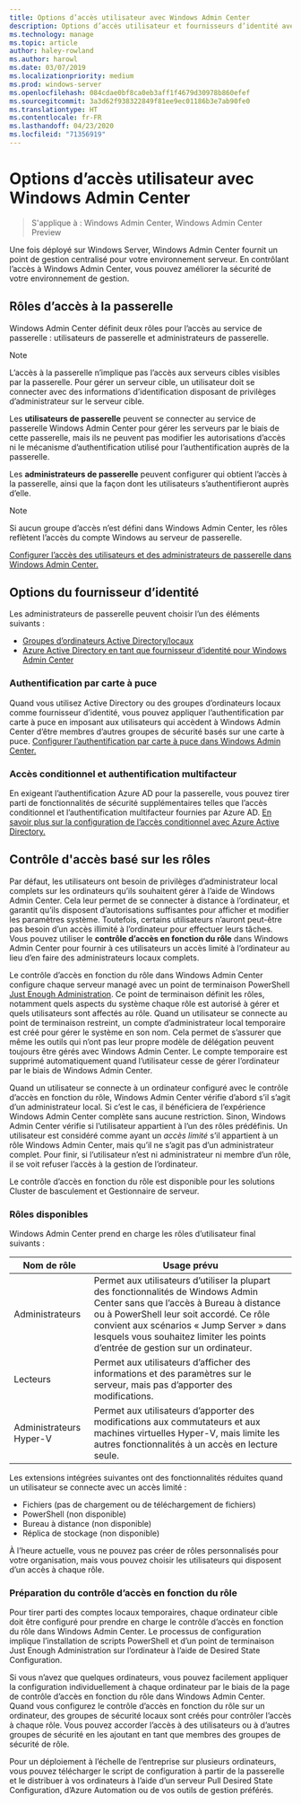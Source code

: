 ```yaml
---
title: Options d’accès utilisateur avec Windows Admin Center
description: Options d’accès utilisateur et fournisseurs d’identité avec Windows Admin Center (projet Honolulu)
ms.technology: manage
ms.topic: article
author: haley-rowland
ms.author: harowl
ms.date: 03/07/2019
ms.localizationpriority: medium
ms.prod: windows-server
ms.openlocfilehash: 084cdae0bf8ca0eb3aff1f4679d30978b860efef
ms.sourcegitcommit: 3a3d62f938322849f81ee9ec01186b3e7ab90fe0
ms.translationtype: HT
ms.contentlocale: fr-FR
ms.lasthandoff: 04/23/2020
ms.locfileid: "71356919"
---
```

# <a name="user-access-options-with-windows-admin-center"></a>Options d’accès utilisateur avec Windows Admin Center

>S'applique à : Windows Admin Center, Windows Admin Center Preview

Une fois déployé sur Windows Server, Windows Admin Center fournit un point de gestion centralisé pour votre environnement serveur. En contrôlant l’accès à Windows Admin Center, vous pouvez améliorer la sécurité de votre environnement de gestion.

## <a name="gateway-access-roles"></a>Rôles d’accès à la passerelle

Windows Admin Center définit deux rôles pour l’accès au service de passerelle : utilisateurs de passerelle et administrateurs de passerelle.

> [!NOTE]
> L’accès à la passerelle n’implique pas l’accès aux serveurs cibles visibles par la passerelle. Pour gérer un serveur cible, un utilisateur doit se connecter avec des informations d’identification disposant de privilèges d’administrateur sur le serveur cible.

Les **utilisateurs de passerelle** peuvent se connecter au service de passerelle Windows Admin Center pour gérer les serveurs par le biais de cette passerelle, mais ils ne peuvent pas modifier les autorisations d’accès ni le mécanisme d’authentification utilisé pour l’authentification auprès de la passerelle.

Les **administrateurs de passerelle** peuvent configurer qui obtient l’accès à la passerelle, ainsi que la façon dont les utilisateurs s’authentifieront auprès d’elle.

>[!NOTE]
> Si aucun groupe d’accès n’est défini dans Windows Admin Center, les rôles reflètent l’accès du compte Windows au serveur de passerelle. 

[Configurer l’accès des utilisateurs et des administrateurs de passerelle dans Windows Admin Center.](../configure/user-access-control.md)

## <a name="identity-provider-options"></a>Options du fournisseur d’identité

Les administrateurs de passerelle peuvent choisir l’un des éléments suivants :

 - [Groupes d’ordinateurs Active Directory/locaux](../configure/user-access-control.md#active-directory-or-local-machine-groups)
 - [Azure Active Directory en tant que fournisseur d’identité pour Windows Admin Center](../configure/user-access-control.md#azure-active-directory)


### <a name="smartcard-authentication"></a>Authentification par carte à puce

Quand vous utilisez Active Directory ou des groupes d’ordinateurs locaux comme fournisseur d’identité, vous pouvez appliquer l’authentification par carte à puce en imposant aux utilisateurs qui accèdent à Windows Admin Center d’être membres d’autres groupes de sécurité basés sur une carte à puce. [Configurer l’authentification par carte à puce dans Windows Admin Center.](../configure/user-access-control.md#active-directory-or-local-machine-groups)

### <a name="conditional-access-and-multi-factor-authentication"></a>Accès conditionnel et authentification multifacteur

En exigeant l’authentification Azure AD pour la passerelle, vous pouvez tirer parti de fonctionnalités de sécurité supplémentaires telles que l’accès conditionnel et l’authentification multifacteur fournies par Azure AD. [En savoir plus sur la configuration de l’accès conditionnel avec Azure Active Directory.](https://docs.microsoft.com/azure/active-directory/active-directory-conditional-access-azure-portal-get-started)

## <a name="role-based-access-control"></a>Contrôle d'accès basé sur les rôles

Par défaut, les utilisateurs ont besoin de privilèges d’administrateur local complets sur les ordinateurs qu’ils souhaitent gérer à l’aide de Windows Admin Center.
Cela leur permet de se connecter à distance à l’ordinateur, et garantit qu’ils disposent d’autorisations suffisantes pour afficher et modifier les paramètres système.
Toutefois, certains utilisateurs n’auront peut-être pas besoin d’un accès illimité à l’ordinateur pour effectuer leurs tâches.
Vous pouvez utiliser le **contrôle d’accès en fonction du rôle** dans Windows Admin Center pour fournir à ces utilisateurs un accès limité à l’ordinateur au lieu d’en faire des administrateurs locaux complets.

Le contrôle d’accès en fonction du rôle dans Windows Admin Center configure chaque serveur managé avec un point de terminaison PowerShell [Just Enough Administration](https://aka.ms/jeadocs).
Ce point de terminaison définit les rôles, notamment quels aspects du système chaque rôle est autorisé à gérer et quels utilisateurs sont affectés au rôle.
Quand un utilisateur se connecte au point de terminaison restreint, un compte d’administrateur local temporaire est créé pour gérer le système en son nom.
Cela permet de s’assurer que même les outils qui n’ont pas leur propre modèle de délégation peuvent toujours être gérés avec Windows Admin Center.
Le compte temporaire est supprimé automatiquement quand l’utilisateur cesse de gérer l’ordinateur par le biais de Windows Admin Center.

Quand un utilisateur se connecte à un ordinateur configuré avec le contrôle d’accès en fonction du rôle, Windows Admin Center vérifie d’abord s’il s’agit d’un administrateur local.
Si c’est le cas, il bénéficiera de l’expérience Windows Admin Center complète sans aucune restriction.
Sinon, Windows Admin Center vérifie si l’utilisateur appartient à l’un des rôles prédéfinis.
Un utilisateur est considéré comme ayant un *accès limité* s’il appartient à un rôle Windows Admin Center, mais qu’il ne s’agit pas d’un administrateur complet.
Pour finir, si l’utilisateur n’est ni administrateur ni membre d’un rôle, il se voit refuser l’accès à la gestion de l’ordinateur.

Le contrôle d’accès en fonction du rôle est disponible pour les solutions Cluster de basculement et Gestionnaire de serveur.

### <a name="available-roles"></a>Rôles disponibles

Windows Admin Center prend en charge les rôles d’utilisateur final suivants :

Nom de rôle | Usage prévu
----------|-------------
Administrateurs | Permet aux utilisateurs d’utiliser la plupart des fonctionnalités de Windows Admin Center sans que l’accès à Bureau à distance ou à PowerShell leur soit accordé. Ce rôle convient aux scénarios « Jump Server » dans lesquels vous souhaitez limiter les points d’entrée de gestion sur un ordinateur.
Lecteurs | Permet aux utilisateurs d’afficher des informations et des paramètres sur le serveur, mais pas d’apporter des modifications.
Administrateurs Hyper-V | Permet aux utilisateurs d’apporter des modifications aux commutateurs et aux machines virtuelles Hyper-V, mais limite les autres fonctionnalités à un accès en lecture seule.

Les extensions intégrées suivantes ont des fonctionnalités réduites quand un utilisateur se connecte avec un accès limité :

- Fichiers (pas de chargement ou de téléchargement de fichiers)
- PowerShell (non disponible)
- Bureau à distance (non disponible)
- Réplica de stockage (non disponible)

À l’heure actuelle, vous ne pouvez pas créer de rôles personnalisés pour votre organisation, mais vous pouvez choisir les utilisateurs qui disposent d’un accès à chaque rôle.

### <a name="preparing-for-role-based-access-control"></a>Préparation du contrôle d’accès en fonction du rôle

Pour tirer parti des comptes locaux temporaires, chaque ordinateur cible doit être configuré pour prendre en charge le contrôle d’accès en fonction du rôle dans Windows Admin Center.
Le processus de configuration implique l’installation de scripts PowerShell et d’un point de terminaison Just Enough Administration sur l’ordinateur à l’aide de Desired State Configuration.

Si vous n’avez que quelques ordinateurs, vous pouvez facilement appliquer la configuration individuellement à chaque ordinateur par le biais de la page de contrôle d’accès en fonction du rôle dans Windows Admin Center.
Quand vous configurez le contrôle d’accès en fonction du rôle sur un ordinateur, des groupes de sécurité locaux sont créés pour contrôler l’accès à chaque rôle.
Vous pouvez accorder l’accès à des utilisateurs ou à d’autres groupes de sécurité en les ajoutant en tant que membres des groupes de sécurité de rôle.

Pour un déploiement à l’échelle de l’entreprise sur plusieurs ordinateurs, vous pouvez télécharger le script de configuration à partir de la passerelle et le distribuer à vos ordinateurs à l’aide d’un serveur Pull Desired State Configuration, d’Azure Automation ou de vos outils de gestion préférés.
